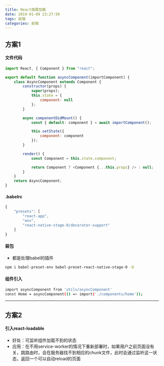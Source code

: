 ```yaml
---
title: React按需加载
date: 2019-01-09 23:27:50
tags: 前端
categories: 前端
---
```


## 方案1
#### 文件代码
```js
import React, { Component } from "react";

export default function asyncComponent(importComponent) {
    class AsyncComponent extends Component {
        constructor(props) {
            super(props);
            this.state = {
                component: null
            };
        }

        async componentDidMount() {
            const { default: component } = await importComponent();

            this.setState({
                component: component
            });
        }

        render() {
            const Component = this.state.component;

            return Component ? <Component {...this.props} /> : null;
        }
    }
    return AsyncComponent;
}
```

#### .babelrc
```js
{
    "presets": [
        "react-app",
        "env",
        "react-native-stage-0/decorator-support"
    ]
}
```

#### 装包
+ 都是处理babel的插件
```sh
npm i babel-preset-env babel-preset-react-native-stage-0 -D
```
 
#### 组件引入
```sh
import asyncComponent from 'utils/asyncComponent'
const Home = asyncComponent(() => import('./components/home'));
```

---

## 方案2

#### 引入react-loadable

+ 好处：可监听组件加载不到的状态  
+ 应用：在不用service-worker的情况下重新部署时，如果用户之前页面没有关，跳路由时，会在服务器找不到相应的chunk文件，此时会通过监听这一状态，返回一个可以自动reload的页面